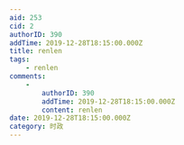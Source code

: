 ```yaml
---
aid: 253
cid: 2
authorID: 390
addTime: 2019-12-28T18:15:00.000Z
title: renlen
tags:
    - renlen
comments:
    -
        authorID: 390
        addTime: 2019-12-28T18:15:00.000Z
        content: renlen
date: 2019-12-28T18:15:00.000Z
category: 时政
---
```



